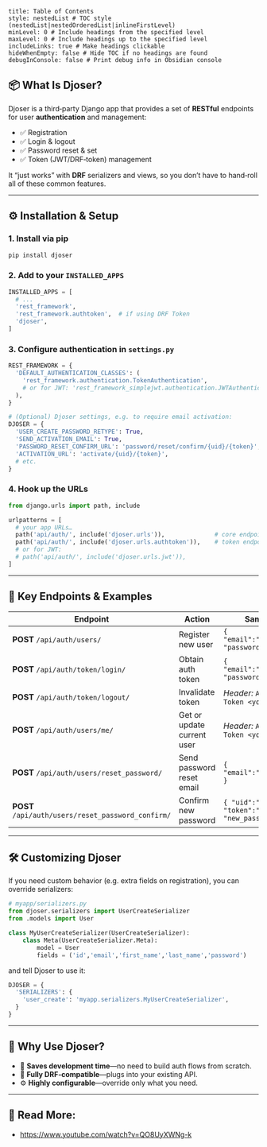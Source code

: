 ```table-of-contents
title: Table of Contents
style: nestedList # TOC style (nestedList|nestedOrderedList|inlineFirstLevel)
minLevel: 0 # Include headings from the specified level
maxLevel: 0 # Include headings up to the specified level
includeLinks: true # Make headings clickable
hideWhenEmpty: false # Hide TOC if no headings are found
debugInConsole: false # Print debug info in Obsidian console
```
## 📦 What Is Djoser?

Djoser is a third‑party Django app that provides a set of **RESTful** endpoints for user **authentication** and management:

- ✅ Registration
- ✅ Login & logout
- ✅ Password reset & set
- ✅ Token (JWT/DRF‑token) management

It “just works” with **DRF** serializers and views, so you don’t have to hand‑roll all of these common features.

---
## ⚙️ Installation & Setup

### 1. Install via pip
```bash
pip install djoser
```
### 2. Add to your `INSTALLED_APPS`
```python
INSTALLED_APPS = [
  # ...
  'rest_framework',
  'rest_framework.authtoken',  # if using DRF Token
  'djoser',
]
```
### 3. Configure authentication in `settings.py`
```python
REST_FRAMEWORK = {
  'DEFAULT_AUTHENTICATION_CLASSES': (
    'rest_framework.authentication.TokenAuthentication',
    # or for JWT: 'rest_framework_simplejwt.authentication.JWTAuthentication',
  ),
}

# (Optional) Djoser settings, e.g. to require email activation:
DJOSER = {
  'USER_CREATE_PASSWORD_RETYPE': True,
  'SEND_ACTIVATION_EMAIL': True,
  'PASSWORD_RESET_CONFIRM_URL': 'password/reset/confirm/{uid}/{token}',
  'ACTIVATION_URL': 'activate/{uid}/{token}',
  # etc.
}
```
### 4. Hook up the URLs
```python
from django.urls import path, include

urlpatterns = [
  # your app URLs…
  path('api/auth/', include('djoser.urls')),              # core endpoints
  path('api/auth/', include('djoser.urls.authtoken')),    # token endpoints
  # or for JWT:
  # path('api/auth/', include('djoser.urls.jwt')),
]
```
---
## 🔗 Key Endpoints & Examples

| Endpoint                                           | Action                     | Sample Request                                          |
| -------------------------------------------------- | -------------------------- | ------------------------------------------------------- |
| **POST** `/api/auth/users/`                        | Register new user          | `{ "email":"you@example.com", "password":"p@ss" }`      |
| **POST** `/api/auth/token/login/`                  | Obtain auth token          | `{ "email":"you@example.com", "password":"p@ss" }`      |
| **POST** `/api/auth/token/logout/`                 | Invalidate token           | _Header:_ `Authorization: Token <your_token>`           |
| **POST** `/api/auth/users/me/`                     | Get or update current user | _Header:_ `Authorization: Token <your_token>`           |
| **POST** `/api/auth/users/reset_password/`         | Send password reset email  | `{ "email":"you@example.com" }`                         |
| **POST** `/api/auth/users/reset_password_confirm/` | Confirm new password       | `{ "uid":"XYZ", "token":"ABC", "new_password":"new!" }` |

---
## 🛠️ Customizing Djoser

If you need custom behavior (e.g. extra fields on registration), you can override serializers:

```python
# myapp/serializers.py
from djoser.serializers import UserCreateSerializer
from .models import User

class MyUserCreateSerializer(UserCreateSerializer):
    class Meta(UserCreateSerializer.Meta):
        model = User
        fields = ('id','email','first_name','last_name','password')
```
and tell Djoser to use it:
```python
DJOSER = {
  'SERIALIZERS': {
    'user_create': 'myapp.serializers.MyUserCreateSerializer',
  }
}
```
---
## 🚀 Why Use Djoser?

- 🚧 **Saves development time**—no need to build auth flows from scratch.
- 🔄 **Fully DRF‑compatible**—plugs into your existing API.
- ⚙️ **Highly configurable**—override only what you need.
---
## 🔗 Read More:

- https://www.youtube.com/watch?v=QO8UyXWNg-k
